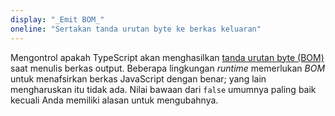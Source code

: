 ```yaml
--- 
display: "_Emit BOM_"
oneline: "Sertakan tanda urutan byte ke berkas keluaran"
---
```


Mengontrol apakah TypeScript akan menghasilkan [tanda urutan byte (BOM)](https://wikipedia.org/wiki/Byte_order_mark) saat menulis berkas output.
Beberapa lingkungan _runtime_ memerlukan _BOM_ untuk menafsirkan berkas JavaScript dengan benar; yang lain mengharuskan itu tidak ada.
Nilai bawaan dari `false` umumnya paling baik kecuali Anda memiliki alasan untuk mengubahnya.